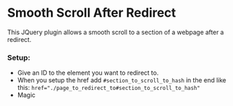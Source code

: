 # Smooth Scroll After Redirect
This JQuery plugin allows a smooth scroll to a section of a webpage after a redirect.

### Setup:
  - Give an ID to the element you want to redirect to.
  - When you setup the href add ```#section_to_scroll_to_hash``` in the end like this:
    ```href="./page_to_redirect_to#section_to_scroll_to_hash"```
  - Magic
